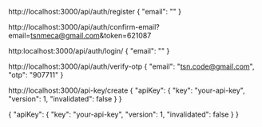 


http://localhost:3000/api/auth/register
{
    "email": ""
}

http://localhost:3000/api/auth/confirm-email?email=tsnmeca@gmail.com&token=621087


http:localhost:3000/api/auth/login/
{
  "email": ""
}


http://localhost:3000/api/auth/verify-otp
{
	"email": "tsn.code@gmail.com",
	"otp": "907711"
}

http://localhost:3000/api-key/create
{
  "apiKey": {
    "key": "your-api-key",
    "version": 1,
    "invalidated": false
  }
}

{
  "apiKey": {
    "key": "your-api-key",
    "version": 1,
    "invalidated": false
  }
}